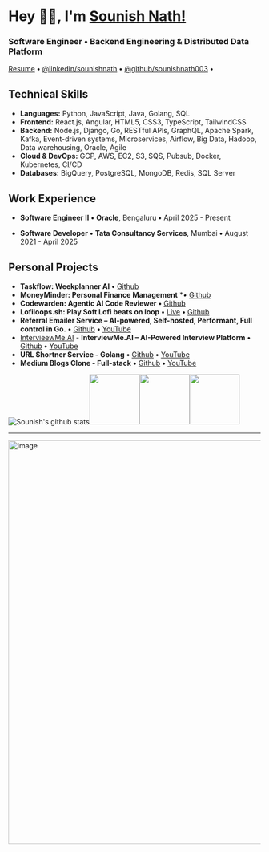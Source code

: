 # Hey 👋🏽, I'm [Sounish Nath!](https://sounishnath.netlify.app/) 

### Software Engineer **•** Backend Engineering & Distributed Data Platform

[Resume](https://drive.google.com/file/d/1hcKSEp-PJaNs8P86yN9e60mIBHiXVUin/edit) **•**  [@linkedin/sounishnath](http://www.linkedin.com/in/sounishnath) **•** [@github/sounishnath003](http://www.github.com/sounishnath003) **•** 


## Technical Skills

- **Languages:** Python, JavaScript, Java, Golang, SQL
- **Frontend:** React.js, Angular, HTML5, CSS3, TypeScript, TailwindCSS
- **Backend:** Node.js, Django, Go, RESTful APIs, GraphQL, Apache Spark, Kafka, Event-driven systems, Microservices, Airflow, Big Data, Hadoop, Data warehousing, Oracle, Agile
- **Cloud & DevOps:** GCP, AWS, EC2, S3, SQS, Pubsub, Docker, Kubernetes, CI/CD
- **Databases:** BigQuery, PostgreSQL, MongoDB, Redis, SQL Server

## Work Experience

- **Software Engineer II** **•** **Oracle**, Bengaluru **•** April 2025 - Present

- **Software Developer** **•** **Tata Consultancy Services**, Mumbai **•** August 2021 - April 2025



## Personal Projects

- **Taskflow: Weekplanner AI** **•** [Github](https://github.com/sounishnath003/taskflow-weekplanner/)
- **MoneyMinder: Personal Finance Management** **•* [Github](https://github.com/sounishnath003/money-minder)
- **Codewarden: Agentic AI Code Reviewer** **•** [Github](https://github.com/sounishnath003/codewarden-code-reviewer/)
- **Lofiloops.sh: Play Soft Lofi beats on loop** **•** [Live](https://lofiloops-797087556919.asia-south1.run.app/) **•** [Github](https://github.com/sounishnath003/codewarden-code-reviewer/)
- **Referral Emailer Service – AI-powered, Self-hosted, Performant, Full control in Go.** **•** [Github](https://github.com/sounishnath003/referrer-emailer-go) **•** [YouTube](https://www.youtube.com/watch?v=inUOMpEnzL4)
- [IntervieewMe.AI](https://www.youtube.com/watch?v=t_-JyN0Lis8) - **InterviewMe.AI – AI-Powered Interview Platform** **•** [Github](https://github.com/sounishnath003/intervieew-mee.ai) **•** [YouTube](https://www.youtube.com/watch?v=t_-JyN0Lis8)
- **URL Shortner Service - Golang** **•** [Github](https://github.com/sounishnath003/url-shortner-service-golang) **•** [YouTube](https://www.youtube.com/watch?v=o0OwyO-WH4g)
- **Medium Blogs Clone - Full-stack** **•** [Github](https://github.com/sounishnath003/fullstack-microservice-golang-gke) **•** [YouTube](https://www.youtube.com/watch?v=CvCA86iXHIE)


![Sounish's github stats](https://github-readme-stats.vercel.app/api?username=sounishnath003&show_icons=true&hide_border=true)<img src="https://i.giphy.com/media/IdyAQJVN2kVPNUrojM/200.webp" width="100"><img src="https://i.giphy.com/media/LMt9638dO8dftAjtco/200.webp" width="100"><img src="https://i.giphy.com/media/KzJkzjggfGN5Py6nkT/200.webp" width="100">

--- 

<img width="1236" height="805" alt="image" src="https://github.com/user-attachments/assets/dcfb850a-e6ad-4325-844c-703296974d66" />
